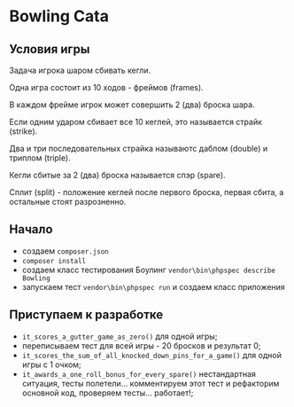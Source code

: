 # Bowling Cata

## Условия игры

Задача игрока шаром сбивать кегли.

Одна игра состоит из 10 ходов - фреймов (frames).

В каждом фрейме игрок может совершить 2 (два) броска шара.

Если одним ударом сбивает все 10 кеглей, это называется страйк (strike).

Два и три последовательных страйка называютс даблом (double) и триплом (triple).

Кегли сбитые за 2 (два) броска называется спэр (spare).

Сплит (split) - положение кеглей после первого броска, первая сбита, а остальные стоят разрозненно.

## Начало

- создаем `composer.json`
- `composer install`
- создаем класс тестирования Боулинг `vendor\bin\phpspec describe Bowling`
- запускаем тест `vendor\bin\phpspec run` и создаем класс приложения

## Приступаем к разработке

- `it_scores_a_gutter_game_as_zero()` для одной игры;
- переписываем тест для всей игры - 20 бросков и результат 0;
- `it_scores_the_sum_of_all_knocked_down_pins_for_a_game()` для одной игры с 1 очком;
- `it_awards_a_one_roll_bonus_for_every_spare()` нестандартная ситуация, тесты полетели... комментируем этот тест и рефакторим основной код, проверяем тесты... работает!;


